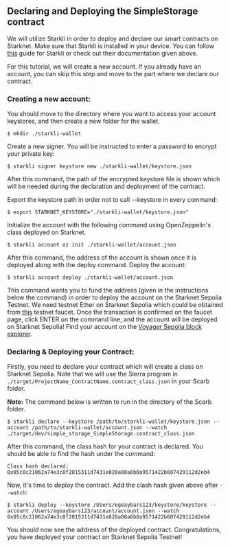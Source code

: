 ## Declaring and Deploying the SimpleStorage contract
We will utilize Starkli in order to deploy and declare our smart contracts on Starknet. Make sure that Starkli is installed in your device. You can follow [this](https://medium.com/starknet-edu/starkli-the-new-starknet-cli-86ea914a2933) guide for Starkli or check out their documentation given above. 

For this tutorial, we will create a new account. If you already have an account, you can skip this step and move to the part where we declare our contract.

### Creating a new account:
You should move to the directory where you want to access your account keystores, and then create a new folder for the wallet.
```console
$ mkdir ./starkli-wallet
```

Create a new signer. You will be instructed to enter a password to encrypt your private key: 
```console
$ starkli signer keystore new ./starkli-wallet/keystore.json
```
After this command, the path of the encrypted keystore file is shown which will be needed during the declaration and deployment of the contract. 

Export the keystore path in order not to call --keystore in every command:
```console
$ export STARKNET_KEYSTORE="./starkli-wallet/keystore.json"
```
Initialize the account with the following command using OpenZeppelin's class deployed on Starknet.

```console
$ starkli account oz init ./starkli-wallet/account.json
```
After this command, the address of the account is shown once it is deployed along with the deploy command. Deploy the account: 
```console
$ starkli account deploy ./starkli-wallet/account.json
```
This command wants you to fund the address (given in the instructions below the command) in order to deploy the account on the Starknet Sepolia Testnet. We need testnet Ether on Starknet Sepolia which could be obtained from [this](https://starknet-faucet.vercel.app/) testnet faucet. Once the transaction is confirmed on the faucet page, click ENTER on the command line, and the account will be deployed on Starknet Sepolia! Find your account on the [Voyager Sepolia block explorer](https://sepolia.voyager.online/).

### Declaring & Deploying your Contract:
Firstly, you need to declare your contract which will create a class on Starknet Sepolia. Note that we will use the Sierra program in `./target/ProjectName_ContractName.contract_class.json` in your Scarb folder.

**Note:** The command below is written to run in the directory of the Scarb folder.

```console
$ starkli declare --keystore /path/to/starkli-wallet/keystore.json --account /path/to/starkli-wallet/account.json --watch ./target/dev/simple_storage_SimpleStorage.contract_class.json
```

After this command, the class hash for your contract is declared. You should be able to find the hash under the command: 
```console
Class hash declared:
0x05c8c21062a74e3c8f2015311d7431e820a08a6b0a9571422b607429112d2eb4
```

Now, it's time to deploy the contract. Add the clash hash given above after `--watch`: 
```console
$ starkli deploy --keystore /Users/egeaybars123/keystore/keystore --account /Users/egeaybars123/account/account.json --watch 0x05c8c21062a74e3c8f2015311d7431e820a08a6b0a9571422b607429112d2eb4
```
You should now see the address of the deployed contract. Congratulations, you have deployed your contract on Starknet Sepolia Testnet!